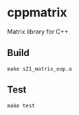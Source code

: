 # cppmatrix

Matrix library for C++.

## Build

```
make s21_matrix_oop.a
```

## Test

```
make test
```
